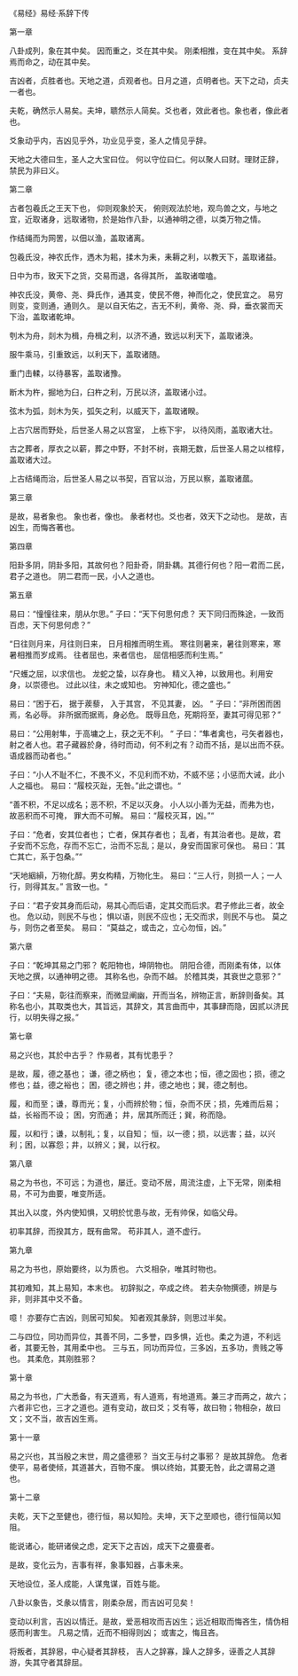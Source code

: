 《易经》易经·系辞下传

第一章

八卦成列，象在其中矣。 因而重之，爻在其中矣。 刚柔相推，变在其中矣。 系辞焉而命之，动在其中矣。

吉凶者，贞胜者也。天地之道，贞观者也。日月之道，贞明者也。天下之动，贞夫一者也。

夫乾，确然示人易矣。夫坤，聩然示人简矣。爻也者，效此者也。象也者，像此者也。

爻象动乎内，吉凶见乎外，功业见乎变，圣人之情见乎辞。

天地之大德曰生，圣人之大宝曰位。 何以守位曰仁。何以聚人曰财。理财正辞，禁民为非曰义。

第二章

古者包羲氏之王天下也， 仰则观象於天， 俯则观法於地，观鸟兽之文，与地之宜，近取诸身，远取诸物，於是始作八卦，以通神明之德，以类万物之情。

作结绳而为网罟，以佃以渔，盖取诸离。

包羲氏没，神农氏作，遤木为耜，揉木为耒，耒耨之利，以教天下，盖取诸益。

日中为市，致天下之货，交易而退，各得其所， 盖取诸噬嗑。

神农氏没，黄帝、尧、舜氏作，通其变，使民不倦，神而化之，使民宜之。 易穷则变，变则通，通则久。 是以自天佑之，吉无不利，黄帝、尧、舜，垂衣裳而天下治，盖取诸乾坤。

刳木为舟，剡木为楫，舟楫之利，以济不通，致远以利天下，盖取诸涣。

服牛乘马，引重致远，以利天下，盖取诸随。

重门击輮，以待暴客，盖取诸豫。

断木为杵，掘地为臼，臼杵之利，万民以济，盖取诸小过。

弦木为弧，剡木为矢，弧矢之利，以威天下，盖取诸睽。

上古穴居而野处，后世圣人易之以宫室， 上栋下宇， 以待风雨，盖取诸大壮。

古之葬者，厚衣之以薪，葬之中野，不封不树，丧期无数，后世圣人易之以棺椁，盖取诸大过。

上古结绳而治，后世圣人易之以书契，百官以治，万民以察，盖取诸蓏。

第三章

是故，易者象也。 象也者，像也。 彖者材也。爻也者，效天下之动也。 是故，吉凶生，而悔吝著也。

第四章

阳卦多阴，阴卦多阳，其故何也？阳卦奇，阴卦耦。其德行何也？阳一君而二民，君子之道也。 阴二君而一民，小人之道也。

第五章

易曰：“憧憧往来，朋从尔思。” 子曰：“天下何思何虑？ 天下同归而殊途，一致而百虑，天下何思何虑？”

“日往则月来，月往则日来， 日月相推而明生焉。 寒往则暑来，暑往则寒来，寒暑相推而岁成焉。 往者屈也，来者信也， 屈信相感而利生焉。”

“尺蠖之屈，以求信也。 龙蛇之蛰，以存身也。 精义入神，以致用也。利用安身，以崇德也。 过此以往，未之或知也。 穷神知化，德之盛也。”

易曰：“困于石， 据于蒺藜， 入于其宫， 不见其妻， 凶。 “ 子曰：“非所困而困焉，名必辱。 非所据而据焉，身必危。 既辱且危，死期将至，妻其可得见邪？”

易曰：“公用射隼，于高墉之上，获之无不利。 “ 子曰：“隼者禽也，弓矢者器也，射之者人也。君子藏器於身，待时而动，何不利之有？动而不括，是以出而不获。 语成器而动者也。”

子曰：“小人不耻不仁，不畏不义，不见利而不劝，不威不惩；小惩而大诫，此小人之福也。 易曰：“履校灭趾，无咎。”此之谓也。“

“善不积，不足以成名；恶不积，不足以灭身。 小人以小善为无益，而弗为也， 故恶积而不可掩， 罪大而不可解。 易曰：“履校灭耳，凶。”“

子曰：“危者，安其位者也； 亡者，保其存者也； 乱者，有其治者也。是故，君子安而不忘危，存而不忘亡，治而不忘乱；是以，身安而国家可保也。 易曰：‘其亡其亡，系于包桑。”“

“天地絪縜，万物化醇。男女构精，万物化生。 易曰：“三人行，则损一人；一人行，则得其友。” 言致一也。“

子曰：“君子安其身而后动，易其心而后语，定其交而后求。君子修此三者，故全也。 危以动，则民不与也； 惧以语，则民不应也；无交而求，则民不与也。 莫之与，则伤之者至矣。 易曰： “莫益之，或击之，立心勿恒，凶。”

第六章

子曰：“乾坤其易之门邪？ 乾阳物也，坤阴物也。 阴阳合德，而刚柔有体，以体天地之撰，以通神明之德。 其称名也，杂而不越。 於稽其类，其衰世之意邪？”

子曰：“夫易，彰往而察来，而微显阐幽，开而当名，辨物正言，断辞则备矣。其称名也小，其取类也大，其旨远，其辞文，其言曲而中，其事肆而隐，因贰以济民行，以明失得之报。”

第七章

易之兴也，其於中古乎？ 作易者，其有忧患乎？

是故，履，德之基也； 谦，德之柄也； 复，德之本也；恒，德之固也；损，德之修也；益，德之裕也； 困，德之辨也；井，德之地也；巽，德之制也。

履，和而至；谦，尊而光；复，小而辨於物；恒，杂而不厌；损，先难而后易；益，长裕而不设； 困，穷而通； 井，居其所而迁；巽，称而隐。

履，以和行；谦，以制礼；复，以自知； 恒，以一德；损，以远害；益，以兴利；困，以寡怨；井，以辨义；巽，以行权。

第八章

易之为书也，不可远；为道也，屡迁。变动不居，周流注虚，上下无常，刚柔相易，不可为曲要，唯变所适。

其出入以度，外内使知惧，又明於忧患与故，无有帅保，如临父母。

初率其辞，而揆其方，既有曲常。 苟非其人，道不虚行。

第九章

易之为书也，原始要终，以为质也。 六爻相杂，唯其时物也。

其初难知，其上易知，本末也。 初辞拟之，卒成之终。 若夫杂物撰德，辨是与非，则非其中爻不备。

噫！ 亦要存亡吉凶，则居可知矣。 知者观其彖辞，则思过半矣。

二与四位，同功而异位，其善不同，二多誉，四多惧，近也。柔之为道，不利远者，其要无咎，其用柔中也。 三与五，同功而异位，三多凶，五多功，贵贱之等也。 其柔危，其刚胜邪？

第十章

易之为书也，广大悉备，有天道焉，有人道焉，有地道焉。兼三才而两之，故六；六者非它也，三才之道也。道有变动，故曰爻；爻有等，故曰物；物相杂，故曰文；文不当，故吉凶生焉。

第十一章

易之兴也，其当殷之末世，周之盛德邪？ 当文王与纣之事邪？ 是故其辞危。 危者使平，易者使倾，其道甚大，百物不废。 惧以终始，其要无咎，此之谓易之道也。

第十二章

夫乾，天下之至健也，德行恒，易以知险。夫坤，天下之至顺也，德行恒简以知阻。

能说诸心，能研诸侯之虑，定天下之吉凶，成天下之亹亹者。

是故，变化云为，吉事有祥，象事知器，占事未来。

天地设位，圣人成能，人谋鬼谋，百姓与能。

八卦以象告，爻彖以情言，刚柔杂居，而吉凶可见矣！

变动以利言，吉凶以情迁。是故，爱恶相攻而吉凶生；远近相取而悔吝生，情伪相感而利害生。 凡易之情，近而不相得则凶； 或害之，悔且吝。

将叛者，其辞惥，中心疑者其辞枝， 吉人之辞寡，躁人之辞多，诬善之人其辞游，失其守者其辞屈。

